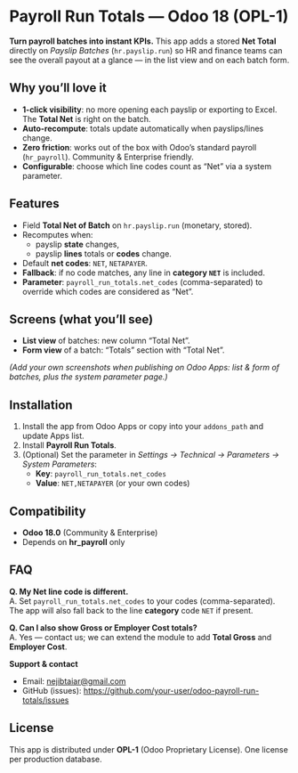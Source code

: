 # Payroll Run Totals — Odoo 18 (OPL-1)

**Turn payroll batches into instant KPIs.** This app adds a stored **Net Total** directly on *Payslip Batches* (`hr.payslip.run`) so HR and finance teams can see the overall payout at a glance — in the list view and on each batch form.

## Why you’ll love it
- **1-click visibility**: no more opening each payslip or exporting to Excel. The **Total Net** is right on the batch.
- **Auto-recompute**: totals update automatically when payslips/lines change.
- **Zero friction**: works out of the box with Odoo’s standard payroll (`hr_payroll`). Community & Enterprise friendly.
- **Configurable**: choose which line codes count as “Net” via a system parameter.

## Features
- Field **Total Net of Batch** on `hr.payslip.run` (monetary, stored).
- Recomputes when:
  - payslip **state** changes,
  - payslip **lines** totals or **codes** change.
- Default **net codes**: `NET`, `NETAPAYER`.
- **Fallback**: if no code matches, any line in **category `NET`** is included.
- **Parameter**: `payroll_run_totals.net_codes` (comma-separated) to override which codes are considered as “Net”.

## Screens (what you’ll see)
- **List view** of batches: new column “Total Net”.
- **Form view** of a batch: “Totals” section with “Total Net”.

*(Add your own screenshots when publishing on Odoo Apps: list & form of batches, plus the system parameter page.)*

## Installation
1. Install the app from Odoo Apps or copy into your `addons_path` and update Apps list.
2. Install **Payroll Run Totals**.
3. (Optional) Set the parameter in *Settings → Technical → Parameters → System Parameters*:
   - **Key**: `payroll_run_totals.net_codes`
   - **Value**: `NET,NETAPAYER` (or your own codes)

## Compatibility
- **Odoo 18.0** (Community & Enterprise)
- Depends on **hr_payroll** only

## FAQ
**Q. My Net line code is different.**  
A. Set `payroll_run_totals.net_codes` to your codes (comma-separated). The app will also fall back to the line **category** code `NET` if present.

**Q. Can I also show Gross or Employer Cost totals?**  
A. Yes — contact us; we can extend the module to add **Total Gross** and **Employer Cost**.

**Support & contact**
- Email: nejibtaiar@gmail.com
- GitHub (issues): https://github.com/your-user/odoo-payroll-run-totals/issues

## License
This app is distributed under **OPL-1** (Odoo Proprietary License). One license per production database.

